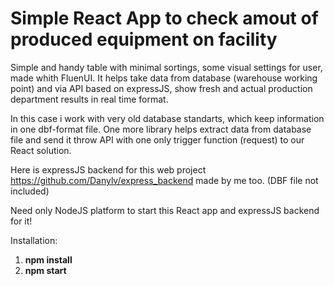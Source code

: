 # Simple React App to check amout of produced equipment on facility

Simple and handy table with minimal sortings, some visual settings for user, made whith FluenUI. It helps take data from database (warehouse working point) and via API based on expressJS, show fresh and actual production department results in real time format.

In this case i work with very old database standarts, which keep information in one dbf-format file. One more library helps extract data from database file and send it throw API with one only trigger function (request) to our React solution.

Here is expressJS backend for this web project https://github.com/Danylv/express_backend made by me too.
(DBF file not included)

Need only NodeJS platform to start this React app and expressJS backend for it!

Installation:
1. <b>npm install</b>
2. <b>npm start</b>
